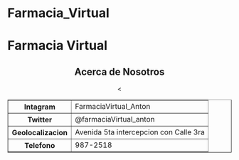 # Farmacia_Virtual
<!DOCTYPE html>
<html lang="es">
<head>
<title>Farmacia Virtual</title>
</head>
<body onLoad=startclock()>
<h1>Farmacia Virtual</h1>
    <meta charset="UTF-8">
    <title>Farmacia Virtual</title>
    <meta name="viewport" content="width=device-width, user-scalable=no, initial-scale=1.0, maximum-scale=1.0, minimum-scale=1.0">
    <link rel="stylesheet" href="https://stackpath.bootstrapcdn.com/bootstrap/4.1.0/css/bootstrap.min.css" integrity="sha384-9gVQ4dYFwwWSjIDZnLEWnxCjeSWFphJiwGPXr1jddIhOegiu1FwO5qRGvFXOdJZ4" crossorigin="anonymous">
    <script>
        window.onload = function () {
            // Variables
            let baseDeDatos = [
                {
                    id: 1,
                    nombre: 'Desloratadina Caja',
                    precio: 26.86,
                    imagen: 'desloratadina.jpg'
                },
                {
                    id: 2,
                    nombre: 'Loratadina Jarabe',
                    precio: 10.55,
                    imagen: 'loratadina jarabe.jpg'
                },
                {
                    id: 3,
                    nombre: 'Nor-Cetin Forte Caja',
                    precio: 43.28,
                    imagen: 'norcetin.jpg'
                },
                {
                    id: 4,
                    nombre: 'Cetirizina Caja',
                    precio: 6.15,
                    imagen: 'cetitizina.jpg'
                }

            ]
            let $items = document.querySelector('#items');
            let carrito = [];
            let total = 0;
            let $carrito = document.querySelector('#carrito');
            let $total = document.querySelector('#total');
            let $botonVaciar = document.querySelector('#boton-vaciar');

            // Funciones
            function renderItems() {
                for (let info of baseDeDatos) {
                    // Estructura
                    let miNodo = document.createElement('div');
                    miNodo.classList.add('card', 'col-sm-4');
                    // Body
                    let miNodoCardBody = document.createElement('div');
                    miNodoCardBody.classList.add('card-body');
                    // Titulo
                    let miNodoTitle = document.createElement('h5');
                    miNodoTitle.classList.add('card-title');
                    miNodoTitle.textContent = info['nombre'];
                    // Imagen
                    let miNodoImagen = document.createElement('img');
                    miNodoImagen.classList.add('img-fluid');
                    miNodoImagen.setAttribute('src', info['imagen']);
                    // Precio
                    let miNodoPrecio = document.createElement('p');
                    miNodoPrecio.classList.add('card-text');
                    miNodoPrecio.textContent = info['precio'] + '$';
                    // Boton 
                    let miNodoBoton = document.createElement('button');
                    miNodoBoton.classList.add('btn', 'btn-primary');
                    miNodoBoton.textContent = '+';
                    miNodoBoton.setAttribute('marcador', info['id']);
                    miNodoBoton.addEventListener('click', anyadirCarrito);
                    // Insertamos
                    miNodoCardBody.appendChild(miNodoImagen);
                    miNodoCardBody.appendChild(miNodoTitle);
                    miNodoCardBody.appendChild(miNodoPrecio);
                    miNodoCardBody.appendChild(miNodoBoton);
                    miNodo.appendChild(miNodoCardBody);
                    $items.appendChild(miNodo);
                }
            }

            function anyadirCarrito () {
                // Anyadimos el Nodo a nuestro carrito
                carrito.push(this.getAttribute('marcador'))
                // Calculo el total
                calcularTotal();
                // Renderizamos el carrito 
                renderizarCarrito();
            }

            function renderizarCarrito() {
                // Vaciamos todo el html
                $carrito.textContent = '';
                // Quitamos los duplicados
                let carritoSinDuplicados = [...new Set(carrito)];
                // Generamos los Nodos a partir de carrito
                carritoSinDuplicados.forEach(function (item, indice) {
                    // Obtenemos el item que necesitamos de la variable base de datos
                    let miItem = baseDeDatos.filter(function(itemBaseDatos) {
                        return itemBaseDatos['id'] == item;
                    });
                    // Cuenta el número de veces que se repite el producto
                    let numeroUnidadesItem = carrito.reduce(function (total, itemId) {
                        return itemId === item ? total += 1 : total;
                    }, 0);
                    // Creamos el nodo del item del carrito
                    let miNodo = document.createElement('li');
                    miNodo.classList.add('list-group-item', 'text-right', 'mx-2');
                    miNodo.textContent = `${numeroUnidadesItem} x ${miItem[0]['nombre']} - ${miItem[0]['precio']}$`;
                    // Boton de borrar
                    let miBoton = document.createElement('button');
                    miBoton.classList.add('btn', 'btn-danger', 'mx-5');
                    miBoton.textContent = 'X';
                    miBoton.style.marginLeft = '1rem';
                    miBoton.setAttribute('item', item);
                    miBoton.addEventListener('click', borrarItemCarrito);
                    // Mezclamos nodos
                    miNodo.appendChild(miBoton);
                    $carrito.appendChild(miNodo);
                })
            }

            function borrarItemCarrito() {
                console.log()
                // Obtenemos el producto ID que hay en el boton pulsado
                let id = this.getAttribute('item');
                // Borramos todos los productos
                carrito = carrito.filter(function (carritoId) {
                    return carritoId !== id;
                });
                // volvemos a renderizar
                renderizarCarrito();
                // Calculamos de nuevo el precio
                calcularTotal();
            }

            function calcularTotal() {
                // Limpiamos precio anterior
                total = 0;
                // Recorremos el array del carrito
                for (let item of carrito) {
                    // De cada elemento obtenemos su precio
                    let miItem = baseDeDatos.filter(function(itemBaseDatos) {
                        return itemBaseDatos['id'] == item;
                    });
                    total = total + miItem[0]['precio'];
                }
                // Formateamos el total para que solo tenga dos decimales
                let totalDosDecimales = total.toFixed(2);
                // Renderizamos el precio en el HTML
                $total.textContent = totalDosDecimales;
            }

            function vaciarCarrito() {
                // Limpiamos los productos guardados
                carrito = [];
                // Renderizamos los cambios
                renderizarCarrito();
                calcularTotal();
            }

            // Eventos
            $botonVaciar.addEventListener('click', vaciarCarrito);

            // Inicio
            renderItems();
        } 
          
    </script>

</div>
    <div class="container">
        <div class="row">
            <!-- Elementos generados a partir del JSON -->
            <main id="items" class="col-sm-8 row"></main>
            <!-- Carrito -->
            <aside class="col-sm-4">
                <h2>Carrito</h2>
                <!-- Elementos del carrito -->
                <ul id="carrito" class="list-group"></ul>
                <hr>
                <!-- Precio total -->
                <p class="text-right">Total: <span id="total"></span>$</p>
                <button id="boton-vaciar" class="btn btn-danger">Vaciar</button>
                 <form name="formulario" method="post" action="mailto:octa1829056@gmail.com">
                     <ul>
                    <li>Nombre: <input type="text" name="Nombre"/></li>

                    <li>Apellido: <input type="text" name="Apellido"/></li>

                    <li>Celular: <input type="text" name="Celular"/></li>

                    <li>Direccion: <input type="text" name="Direccion"></li>

                    <li>Jubilad@: <input type="checkbox" name="retired"/></li>

                    <li><p class="text-right">Total: <span id="#total"></span>$</p></li>
                    <li><input type="submit" value="Comprar"/></li>
                    <li><input type="reset" value="Borrar Informacion"/></li>
                </ul>
            </form>

            </aside>
        </div>
    </div>


<head><title>Calendario  </title>
</HEAD>

<BODY><body onLoad=startclock()>

<HTML>

<CENTER>
<font face="Times New Roman" size="5">


<b>Calendario</b></font><font face=arial size="1"><p>
<CENTER>
<script language="JavaScript">

<!-- Hide the script from old browsers --
var timerID = null;
var timerRunning = false;

function stopclock() {  
        if(timerRunning)    
        clearTimeout(timerID);  
        timerRunning = false;
}

function startclock() {  
        stopclock();  
        showtime();
}

function showtime () {
        var now = new Date();        
        var hours = now.getHours();        
        var minutes = now.getMinutes();        
        var seconds = now.getSeconds()        
        var timeValue = "" + ((hours >12) ? hours -12 :hours)        
        timeValue += ((minutes < 10) ? ":0" : ":") + minutes        
        timeValue += ((seconds < 10) ? ":0" : ":") + seconds        
        timeValue += (hours >= 12) ? " P.M." : " A.M."        
        document.clock.face.value = timeValue;        
        // you could replace the above with this        
        // and have a clock on the status bar:        
        // window.status = timeValue;        
        timerID = setTimeout("showtime()",1000);        
        timerRunning = true;
}
//  -->

</SCRIPT>

<SCRIPT LANGUAGE="JavaScript">

<!--  to hide script contents from old browsers

function greeting(){   
        var today = new Date();   
        var hrs = today.getHours();   
        document.writeln("<CENTER>");   
        document.write("<H1>Buen@s ");   
        if (hrs < 6)      document.write("(y tempranos) días");   
        else if (hrs < 12)      document.write("días");   
        else if (hrs <= 19)      document.write("tardes");   
        else      document.write("Noches");   document.writeln("!</H1>");   
        document.writeln("</CENTER>");   
        document.writeln("<FORM NAME='clock' onSubmit='0'>");   
        document.writeln("<DIV ALIGN=CENTER>");   
        document.writeln("<INPUT TYPE='text' NAME='face' SIZE=14 VALUE=''>");   
        document.writeln("</DIV>");   
        document.writeln("<FONT SIZE+=4>");
}

function montharr(m0, m1, m2, m3, m4, m5, m6, m7, m8, m9, m10, m11){   
        this[0] = m0;   
        this[1] = m1;   
        this[2] = m2;   
        this[3] = m3;   
        this[4] = m4;   
        this[5] = m5;   
        this[6] = m6;   
        this[7] = m7;   
        this[8] = m8;   
        this[9] = m9;   
        this[10] = m10;   
        this[11] = m11;
}

function calendar(){   
        var monthNames = "EneFebMarAbrMayJunJulAgoSepOctNovDec";   
        var today = new Date();   
        var thisDay;   
        var monthDays = new montharr(31, 28, 31, 30, 31, 30, 31, 31, 30, 31, 30, 31);      
        year = today.getYear();   
        thisDay = today.getDate();      
        // leap year calculation   
        if (((year % 4 == 0) && (year % 100 != 0)) || (year % 400 == 0))      monthDays[1] = 29;
        // figure out how many days this month will have...   
        nDays = monthDays[today.getMonth()];   
        // and go back to the first day of the month...   
        firstDay = today;   
        firstDay.setDate(1);   
        // and figure out which day of the week it hits...   
        startDay = firstDay.getDay();        
        document.writeln("<CENTER>");   
        document.write("<TABLE BORDER>");   
        document.write("<TR><TH COLSPAN=7>");   
        document.write(monthNames.substring(today.getMonth() * 3,(today.getMonth() + 1) * 3));   
        document.write(". ");   
        document.write(year);   
        document.write("<TR><TH>");   
        document.write("Dom<TH>Lun<TH>Mar<TH>Mié<TH>Jue<TH>Vie<TH>Sáb");      
        // now write the blanks at the beginning of the calendar   
        document.write("<TR>");   column = 0;   for (i=0; i<startDay; i++)   {
              document.write("<TD><FONT SIZE+=4>");      
              column++;      
                document.write("</FONT>");   
}

   for (i=1; i<=nDays; i++)   {      
        document.write("<TD>");      
        if (i == thisDay)         
        document.write("<FONT COLOR=\"#FF0000\" SIZE+=4>")      
        document.write(i);      
        if (i == thisDay)        
                document.write("</FONT>")      
                column++;      
        if (column == 7)      {         
                document.write("<TR>"); 
                // start a new row         
                column = 0;      
        }   
   }   

document.write("</TABLE>");   
document.writeln("</CENTER>");
}
document.write(greeting());
//document.write("<HR>");
document.write(calendar());
document.write("</FONT>");
//document.write("<HR>");
// --End Hiding Here -->

</script>
<p>

<CENTER><P>
    </td></tr>
</table>
</BODY>
</HTML>
<h2>Acerca de Nosotros</h2>
<TABLE BORDER>
    <TR><Th>Intagram</Th>
        <TD>FarmaciaVirtual_Anton</TD>
    <TR><TH>Twitter</TH>
        <TD>@farmaciaVirtual_anton</TD>
    <TR><<TH>Geolocalizacion</TH>
        <TD>Avenida 5ta intercepcion con Calle 3ra</TD>
    <TR><TH>Telefono</TH>
        <TD>987-2518</TD>
</body>
</html>
